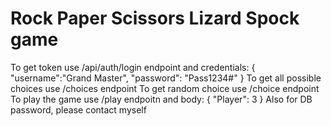 # Rock Paper Scissors Lizard Spock game
To get token use /api/auth/login endpoint and credentials:
{
    "username":"Grand Master",
    "password": "Pass1234#"
}
 To get all possible choices use /choices endpoint
To get random choice use /choice endpoint
To play the game use /play endpoitn and body:
{
    "Player": 3
}
Also for DB password, please contact myself
